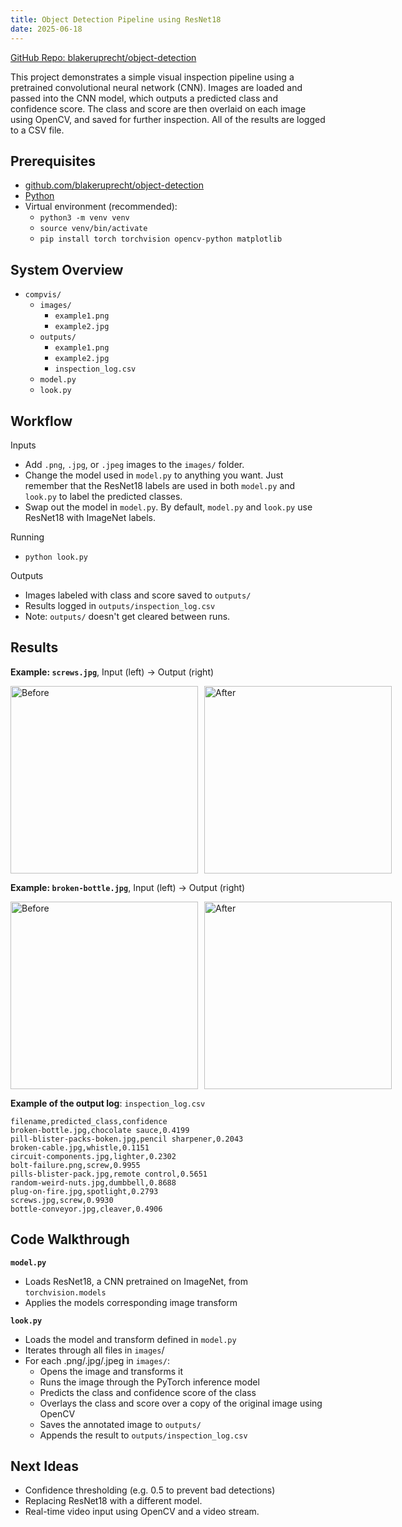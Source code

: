 ```yaml
---
title: Object Detection Pipeline using ResNet18
date: 2025-06-18
---
```

[GitHub Repo: blakeruprecht/object-detection](https://github.com/blakeruprecht/object-detection) 

This project demonstrates a simple visual inspection pipeline using a pretrained convolutional neural network (CNN). Images are loaded and passed into the CNN model, which outputs a predicted class and confidence score. The class and score are then overlaid on each image using OpenCV, and saved for further inspection. All of the results are logged to a CSV file.

## Prerequisites

- [github.com/blakeruprecht/object-detection](https://github.com/blakeruprecht/object-detection)
- [Python](/python)
- Virtual environment (recommended):
	- `python3 -m venv venv`
	- `source venv/bin/activate`
	- `pip install torch torchvision opencv-python matplotlib`

## System Overview

- `compvis/`
	- `images/`
		- `example1.png`
		- `example2.jpg`
	- `outputs/`
		- `example1.png`
		- `example2.jpg`
		- `inspection_log.csv`
	- `model.py`
	- `look.py`

## Workflow
Inputs
- Add `.png`, `.jpg`, or `.jpeg` images to the `images/` folder.
- Change the model used in `model.py` to anything you want. Just remember that the ResNet18 labels are used in both `model.py` and `look.py` to label the predicted classes.
- Swap out the model in `model.py`. By default, `model.py` and `look.py` use ResNet18 with ImageNet labels.

Running
- `python look.py`

Outputs
- Images labeled with class and score saved to `outputs/`
- Results logged in `outputs/inspection_log.csv`
- Note: `outputs/` doesn't get cleared between runs.

## Results

**Example: `screws.jpg`**, Input (left) → Output (right)
<div style="display: flex; gap: 10px;">
  <img src="/img/screws.jpg" alt="Before" width="300"/>
  <img src="/img/screws-labeled.jpg" alt="After" width="300"/>
</div>

**Example: `broken-bottle.jpg`**, Input (left) → Output (right)
<div style="display: flex; gap: 10px;">
  <img src="/img/broken-bottle.jpg" alt="Before" width="300"/>
  <img src="/img/broken-bottle-labeled.jpg" alt="After" width="300"/>
</div>

**Example of the output log**: `inspection_log.csv`
```
filename,predicted_class,confidence
broken-bottle.jpg,chocolate sauce,0.4199
pill-blister-packs-boken.jpg,pencil sharpener,0.2043
broken-cable.jpg,whistle,0.1151
circuit-components.jpg,lighter,0.2302
bolt-failure.png,screw,0.9955
pills-blister-pack.jpg,remote control,0.5651
random-weird-nuts.jpg,dumbbell,0.8688
plug-on-fire.jpg,spotlight,0.2793
screws.jpg,screw,0.9930
bottle-conveyor.jpg,cleaver,0.4906
```


## Code Walkthrough

**`model.py`**
- Loads ResNet18, a CNN pretrained on ImageNet, from `torchvision.models`
- Applies the models corresponding image transform

**`look.py`**
- Loads the model and transform defined in `model.py`
- Iterates through all files in `images`/
- For each .png/.jpg/.jpeg in `images/`:
	- Opens the image and transforms it
	- Runs the image through the PyTorch inference model
	- Predicts the class and confidence score of the class
	- Overlays the class and score over a copy of the original image using OpenCV
	- Saves the annotated image to `outputs/`
	- Appends the result to `outputs/inspection_log.csv`

## Next Ideas
- Confidence thresholding (e.g. 0.5 to prevent bad detections)
- Replacing ResNet18 with a different model.
- Real-time video input using OpenCV and a video stream.